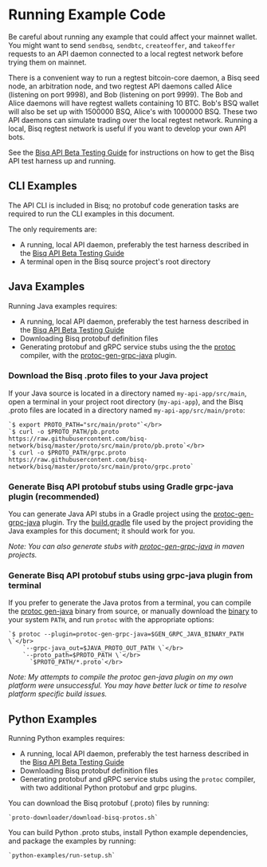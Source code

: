 # Running Example Code

Be careful about running any example that could affect your mainnet wallet.  You might want to send `sendbsq`, 
`sendbtc`, `createoffer`, and `takeoffer` requests to an API daemon connected to a local regtest network before trying 
them on mainnet.

There is a convenient way to run a regtest bitcoin-core daemon, a Bisq seed node, an arbitration node, and two regtest 
API daemons called Alice (listening on port 9998), and Bob (listening on port 9999). The Bob and Alice daemons will 
have regtest wallets containing 10 BTC. Bob's BSQ wallet will also be set up with 1500000 BSQ, Alice's with 1000000 BSQ. 
These two API daemons can simulate trading over the local regtest network.  Running a local, Bisq regtest network is 
useful if you want to develop your own API bots.

See
the [Bisq API Beta Testing Guide](https://github.com/bisq-network/bisq/blob/master/apitest/docs/api-beta-test-guide.md)
for instructions on how to get the Bisq API test harness up and running.

## CLI Examples

The API CLI is included in Bisq; no protobuf code generation tasks are required to run the CLI examples in this
document.

The only requirements are:

- A running, local API daemon, preferably the test harness described in
  the [Bisq API Beta Testing Guide](https://github.com/bisq-network/bisq/blob/master/apitest/docs/api-beta-test-guide.md)
- A terminal open in the Bisq source project's root directory

## Java Examples

Running Java examples requires:

- A running, local API daemon, preferably the test harness described in
  the [Bisq API Beta Testing Guide](https://github.com/bisq-network/bisq/blob/master/apitest/docs/api-beta-test-guide.md)
- Downloading Bisq protobuf definition files
- Generating protobuf and gRPC service stubs using the the [protoc](https://grpc.io/docs/protoc-installation/) compiler,
  with the [protoc-gen-grpc-java](https://github.com/grpc/grpc-java) plugin.

### Download the Bisq .proto files to your Java project

If your Java source is located in a directory named  `my-api-app/src/main`, open a terminal in your project root
directory (`my-api-app`), and the Bisq .proto files are located in a directory named `my-api-app/src/main/proto`:

    `$ export PROTO_PATH="src/main/proto"`</br>
    `$ curl -o $PROTO_PATH/pb.proto https://raw.githubusercontent.com/bisq-network/bisq/master/proto/src/main/proto/pb.proto`</br>
    `$ curl -o $PROTO_PATH/grpc.proto https://raw.githubusercontent.com/bisq-network/bisq/master/proto/src/main/proto/grpc.proto`

### Generate Bisq API protobuf stubs using Gradle grpc-java plugin (recommended)

You can generate Java API stubs in a Gradle project using the [protoc-gen-grpc-java](https://github.com/grpc/grpc-java)
plugin. Try the [build.gradle](https://github.com/bisq-network/bisq-api-reference/blob/main/java-examples/build.gradle)
file used by the project providing the Java examples for this document; it should work for you.

_Note: You can also generate stubs with [protoc-gen-grpc-java](https://github.com/grpc/grpc-java) in maven projects._

### Generate Bisq API protobuf stubs using grpc-java plugin from terminal

If you prefer to generate the Java protos from a terminal, you can compile
the [protoc gen-java](https://github.com/grpc/grpc-java/blob/master/COMPILING.md) binary from source, or manually
download the [binary](https://repo1.maven.org/maven2/io/grpc/protoc-gen-grpc-java/) to your system `PATH`, and
run `protoc` with the appropriate options:

    `$ protoc --plugin=protoc-gen-grpc-java=$GEN_GRPC_JAVA_BINARY_PATH \`</br>
        `--grpc-java_out=$JAVA_PROTO_OUT_PATH \`</br>
        `--proto_path=$PROTO_PATH \`</br>
          `$PROTO_PATH/*.proto`</br>

_Note:  My attempts to compile the protoc gen-java plugin on my own platform were unsuccessful. You may have better luck
or time to resolve platform specific build issues._

## Python Examples

Running Python examples requires:

- A running, local API daemon, preferably the test harness described in
  the [Bisq API Beta Testing Guide](https://github.com/bisq-network/bisq/blob/master/apitest/docs/api-beta-test-guide.md)
- Downloading Bisq protobuf definition files
- Generating protobuf and gRPC service stubs using the `protoc` compiler, with two additional Python protobuf and grpc
  plugins.

You can download the Bisq protobuf (.proto) files by running:

    `proto-downloader/download-bisq-protos.sh`

You can build Python .proto stubs, install Python example dependencies, and package the examples by running:

    `python-examples/run-setup.sh`
